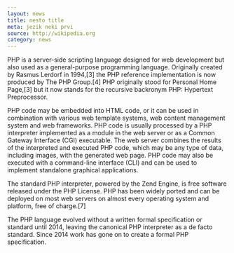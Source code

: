 ```yaml
---
layout: news 
title: nesto title
meta: jezik neki prvi
source: http://wikipedia.org
category: news 
---
```




PHP is a server-side scripting language designed for web development but also used as a general-purpose programming language. Originally created by Rasmus Lerdorf in 1994,[3] the PHP reference implementation is now produced by The PHP Group.[4] PHP originally stood for Personal Home Page,[3] but it now stands for the recursive backronym PHP: Hypertext Preprocessor.

PHP code may be embedded into HTML code, or it can be used in combination with various web template systems, web content management system and web frameworks. PHP code is usually processed by a PHP interpreter implemented as a module in the web server or as a Common Gateway Interface (CGI) executable. The web server combines the results of the interpreted and executed PHP code, which may be any type of data, including images, with the generated web page. PHP code may also be executed with a command-line interface (CLI) and can be used to implement standalone graphical applications.

The standard PHP interpreter, powered by the Zend Engine, is free software released under the PHP License. PHP has been widely ported and can be deployed on most web servers on almost every operating system and platform, free of charge.[7]

The PHP language evolved without a written formal specification or standard until 2014, leaving the canonical PHP interpreter as a de facto standard. Since 2014 work has gone on to create a formal PHP specification.
